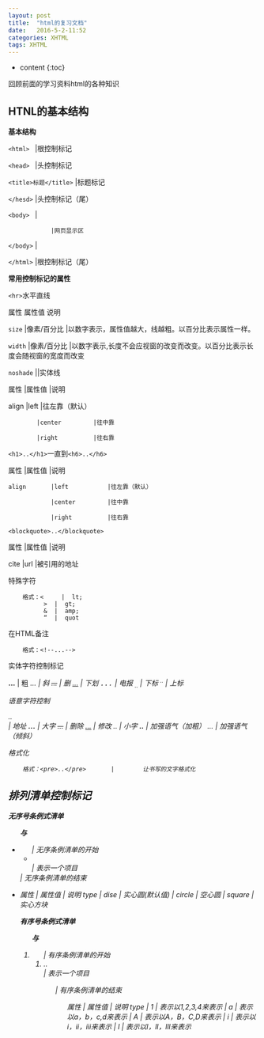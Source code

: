 ```yaml
---
layout: post
title:  "html的复习文档"
date:   2016-5-2-11:52
categories: XHTML
tags: XHTML
---
```


* content
{:toc}

回顾前面的学习资料html的各种知识




## HTNL的基本结构

**基本结构**

`<html>	`		|根控制标记

`<head>	`		|头控制标记

`<title>标题</title>`       |标题标记

`</hesd>`			|头控制标记（尾）

`<body>	`		|

				|网页显示区
				
`</body>`			|

`</html>`			|根控制标记（尾）


**常用控制标记的属性**

`<hr>`水平直线

属性		属性值			说明

`size`		|像素/百分比		|以数字表示，属性值越大，线越粗。以百分比表示属性一样。

`width`		|像素/百分比		|以数字表示,长度不会应视窗的改变而改变。以百分比表示长度会随视窗的宽度而改变

`noshade`		||实体线

<p>

属性		|属性值			|说明

align		|left			|往左靠（默认）

			|center			|往中靠
			
			|right			|往右靠

`<h1>..</h1>`一直到`<h6>..</h6>`

属性		|属性值			|说明

	align		|left			|往左靠（默认）

				|center			|往中靠
			
				|right			|往右靠
			
`<blockquote>..</blockquote>`	
		
属性		|属性值			|说明

cite		|url			|被引用的地址


特殊字符

		格式：<	 |	lt;
			  >	 |	gt;
			  &	 |	amp;
			  “	 |	quot

在HTML备注

		格式：<!--...-->

实体字符控制标记

<b>...</b>	|	粗
<i>...<i>	|	斜
<s>...</s>	|	删
<u>...</u>	|	下划
<tt>...</tt>	|	电报
<sub>..</sub>	|	下标
<sup>..</sup>	|	上标

语意字符控制

<address>..</address>	|		地址
<big>...</big>			|		大字
<del>...</del>			|		删除
<ins>...</ins>			|		修改
<samll>..</samll>		|		小字
<strong>..</strong>		|		加强语气（加粗）
<em>...</em>			|		加强语气（倾斜）

格式化

		格式：<pre>..</pre>	   |		让书写的文字格式化


## 排列清单控制标记

**无序号条例式清单<ul>与<li>**

<ul>		|	无序条例清单的开始
 <li></li>	|	表示一个项目
</ul>		|	无序条例清单的结束

<li>

属性		|	属性值			|	说明
type		|	 dise			|	 实心圆(默认值)
			|	 circle			|	 空心圆
			|	 square			|	 实心方块

**有序号条例式清单<ol>与<li>**

<ol>			|	有序条例清单的开始
 <li>..</li>	|	表示一个项目
<ol>			|	有序条例清单的结束

<ol>

属性		|	属性值			|	说明
type		|	 1				|	 表示以1,2,3,4来表示
			|	 a				|	 表示以a，b，c,d来表示
			|	 A				|	 表示以A，B，C,D来表示
			|	 i				|	 表示以i，ii，iii来表示
			|	 l				|	 表示以l，ll，lll来表示



